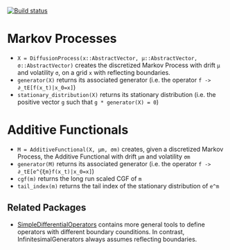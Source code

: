 [![Build status](https://github.com/matthieugomez/InfinitesimalGenerators.jl/workflows/CI/badge.svg)](https://github.com/matthieugomez/InfinitesimalGenerators.jl/actions)

# Markov Processes
- `X = DiffusionProcess(x::AbstractVector, μ::AbstractVector, σ::AbstractVector)` creates the discretized Markov Process with drift `μ` and volatility `σ`, on a grid `x` with reflecting boundaries.
- `generator(X)` returns its associated generator (i.e. the operator `f -> ∂_tE[f(x_t)|x_0=x]`)
- `stationary_distribution(X)` returns its stationary distribution (i.e. the positive vector `g` such that `g * generator(X) = 0`)

# Additive Functionals
- `M = AdditiveFunctional(X, μm, σm)` creates, given a discretized Markov Process, the Additive Functional with drift  `μm` and volatility `σm`
- `generator(M)` returns its associated generator (i.e. the operator `f -> ∂_tE[e^{ξm}f(x_t)|x_0=x]`)
- `cgf(m)` returns the long run scaled CGF of `m` 
- `tail_index(m)` returns the tail index of the stationary distribution of `e^m`

## Related Packages
- [SimpleDifferentialOperators](https://github.com/QuantEcon/SimpleDifferentialOperators.jl) contains more general tools to define operators with different boundary counditions. In contrast, InfinitesimalGenerators always assumes reflecting boundaries.
